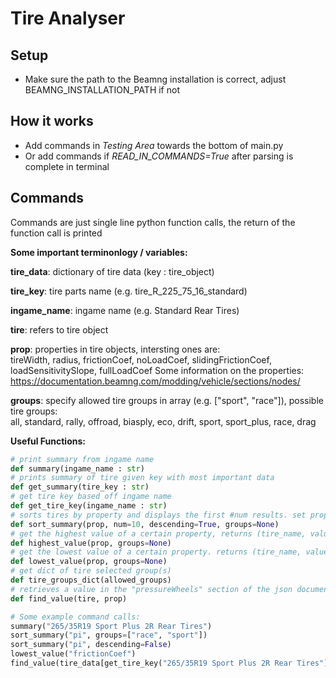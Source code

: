 # Tire Analyser

## Setup
- Make sure the path to the Beamng installation is correct, adjust BEAMNG_INSTALLATION_PATH if not

## How it works
- Add commands in *Testing Area* towards the bottom of main.py
- Or add commands if *READ_IN_COMMANDS=True* after parsing is complete in terminal

## Commands
Commands are just single line python function calls, the return of the function call is printed

**Some important terminonlogy / variables:**  
  
__tire_data__: dictionary of tire data (key : tire_object)  
  
__tire_key__: tire parts name (e.g. tire_R_225_75_16_standard)  
  
__ingame_name__: ingame name (e.g. Standard Rear Tires)  
  
__tire__: refers to tire object  
  
__prop__: properties in tire objects, intersting ones are:  
tireWidth, radius, frictionCoef, noLoadCoef, slidingFrictionCoef, loadSensitivitySlope, fullLoadCoef
Some information on the properties: https://documentation.beamng.com/modding/vehicle/sections/nodes/

__groups__: specify allowed tire groups in array (e.g. ["sport", "race"]), possible tire groups:  
all, standard, rally, offroad, biasply, eco, drift, sport, sport_plus, race, drag

**Useful Functions:**
```py
# print summary from ingame name
def summary(ingame_name : str)
# prints summary of tire given key with most important data
def get_summary(tire_key : str)
# get tire key based off ingame name
def get_tire_key(ingame_name : str)
# sorts tires by property and displays the first #num results. set property to "pi" to sort by estimated perf index
def sort_summary(prop, num=10, descending=True, groups=None)
# get the highest value of a certain property, returns (tire_name, value)
def highest_value(prop, groups=None)
# get the lowest value of a certain property. returns (tire_name, value)
def lowest_value(prop, groups=None)
# get dict of tire selected group(s)
def tire_groups_dict(allowed_groups)
# retrieves a value in the "pressureWheels" section of the json document which contains most tire parameters
def find_value(tire, prop)

# Some example command calls:
summary("265/35R19 Sport Plus 2R Rear Tires")
sort_summary("pi", groups=["race", "sport"])
sort_summary("pi", descending=False)
lowest_value("frictionCoef")
find_value(tire_data[get_tire_key("265/35R19 Sport Plus 2R Rear Tires")], "tireWidth")
```
